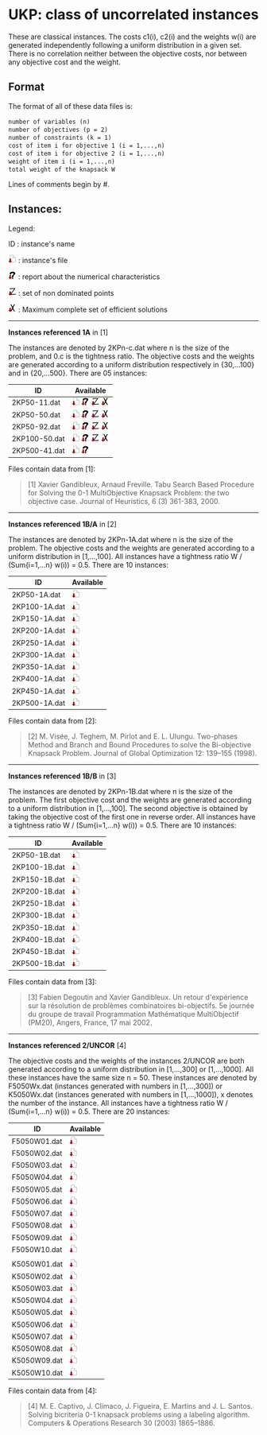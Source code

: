 # UKP: class of uncorrelated instances 
These are classical instances. 
The costs c1(i), c2(i) and the weights w(i) are generated independently following a uniform distribution in a given set. 
There is no correlation neither between the objective costs, nor between any objective cost and the weight.

## Format
The format of all of these data files is:

    number of variables (n)
    number of objectives (p = 2)
    number of constraints (k = 1)
    cost of item i for objective 1 (i = 1,...,n)
    cost of item i for objective 2 (i = 1,...,n)
    weight of item i (i = 1,...,n)
    total weight of the knapsack W

Lines of comments begin by #.



## Instances:
 
Legend:

ID : instance's name

[![instance file](./img/icon/dl-instance.png "instance file")](instances/) : instance's file 

[![INFO file](./img/icon/dl-info.png "INFO file")](analyze/) : report about the numerical characteristics

[![Y_N file](./img/icon/dl-z.png "Y_N file")](Y/) : set of non dominated points

[![X_E_M file](./img/icon/dl-x.png "X_E_M file")](X/) : Maximum complete set of efficient solutions


***


**Instances referenced 1A** in [1]

The instances are denoted by 2KPn-c.dat where n is the size of the problem, and 0.c is the tightness ratio. 
The objective costs and the weights are generated according to a uniform distribution respectively in {30,...100} and in {20,...500}. 
There are 05 instances:

| ID            | Available | 
| ------------- | --------- |
| 2KP50-11.dat  | [![instance file](./img/icon/dl-instance.png "instance file")](instances/1A) [![INFO file](./img/icon/dl-info.png "INFO file")](analyze/)   [![Y_N file](./img/icon/dl-z.png "Y_N file")](Y/)  [![X_E_M file](./img/icon/dl-x.png "X_E_M file")](X/) |
| 2KP50-50.dat  | [![instance file](./img/icon/dl-instance.png "instance file")](instances/1A) [![INFO file](./img/icon/dl-info.png "INFO file")](analyze/)   [![Y_N file](./img/icon/dl-z.png "Y_N file")](Y/)  [![X_E_M file](./img/icon/dl-x.png "X_E_M file")](X/) |
| 2KP50-92.dat  | [![instance file](./img/icon/dl-instance.png "instance file")](instances/1A) [![INFO file](./img/icon/dl-info.png "INFO file")](analyze/)   [![Y_N file](./img/icon/dl-z.png "Y_N file")](Y/)  [![X_E_M file](./img/icon/dl-x.png "X_E_M file")](X/) |
| 2KP100-50.dat | [![instance file](./img/icon/dl-instance.png "instance file")](instances/1A) [![INFO file](./img/icon/dl-info.png "INFO file")](analyze/)   [![Y_N file](./img/icon/dl-z.png "Y_N file")](Y/)  [![X_E_M file](./img/icon/dl-x.png "X_E_M file")](X/) |   
| 2KP500-41.dat | [![instance file](./img/icon/dl-instance.png "instance file")](instances/1A) [![INFO file](./img/icon/dl-info.png "INFO file")](analyze/)  |

Files contain data from [1]:

> [1] Xavier Gandibleux, Arnaud Freville. Tabu Search Based Procedure for Solving the 0-1 MultiObjective Knapsack Problem: the two objective case. Journal of Heuristics, 6 (3) 361-383, 2000.


***


**Instances referenced 1B/A** in [2]

The instances are denoted by 2KPn-1A.dat where n is the size of the problem. 
The objective costs and the weights are generated according to a uniform distribution in [1,...,100]. 
All instances have a tightness ratio W / (Sum{i=1,...n} w(i)) = 0.5.
There are 10 instances:

| ID            | Available | 
| ------------- | --------- |
| 2KP50-1A.dat  | [![instance file](./img/icon/dl-instance.png "instance file")](instances/1B-A) |
| 2KP100-1A.dat | [![instance file](./img/icon/dl-instance.png "instance file")](instances/1B-A) |
| 2KP150-1A.dat | [![instance file](./img/icon/dl-instance.png "instance file")](instances/1B-A) |
| 2KP200-1A.dat | [![instance file](./img/icon/dl-instance.png "instance file")](instances/1B-A) |
| 2KP250-1A.dat | [![instance file](./img/icon/dl-instance.png "instance file")](instances/1B-A) |
| 2KP300-1A.dat | [![instance file](./img/icon/dl-instance.png "instance file")](instances/1B-A) |
| 2KP350-1A.dat | [![instance file](./img/icon/dl-instance.png "instance file")](instances/1B-A) |
| 2KP400-1A.dat | [![instance file](./img/icon/dl-instance.png "instance file")](instances/1B-A) |
| 2KP450-1A.dat | [![instance file](./img/icon/dl-instance.png "instance file")](instances/1B-A) |
| 2KP500-1A.dat | [![instance file](./img/icon/dl-instance.png "instance file")](instances/1B-A) |

Files contain data from [2]:

> [2] M. Visée, J. Teghem, M. Pirlot and E. L. Ulungu. Two-phases Method and Branch and Bound Procedures to solve the Bi-objective Knapsack Problem. Journal of Global Optimization 12: 139–155 (1998).


***


**Instances referenced 1B/B** in [3]

The instances are denoted by 2KPn-1B.dat where n is the size of the problem. 
The first objective cost and the weights are generated according to a uniform distribution in [1,...,100]. 
The second objective is obtained by taking the objective cost of the first one in reverse order. 
All instances have a tightness ratio W / (Sum{i=1,...n} w(i)) = 0.5.
There are 10 instances:

| ID            | Available | 
| ------------- | --------- |
| 2KP50-1B.dat  | [![instance file](./img/icon/dl-instance.png "instance file")](instances/1B-B) |   
| 2KP100-1B.dat | [![instance file](./img/icon/dl-instance.png "instance file")](instances/1B-B) | 
| 2KP150-1B.dat | [![instance file](./img/icon/dl-instance.png "instance file")](instances/1B-B) | 
| 2KP200-1B.dat | [![instance file](./img/icon/dl-instance.png "instance file")](instances/1B-B) | 
| 2KP250-1B.dat | [![instance file](./img/icon/dl-instance.png "instance file")](instances/1B-B) | 
| 2KP300-1B.dat | [![instance file](./img/icon/dl-instance.png "instance file")](instances/1B-B) | 
| 2KP350-1B.dat | [![instance file](./img/icon/dl-instance.png "instance file")](instances/1B-B) | 
| 2KP400-1B.dat | [![instance file](./img/icon/dl-instance.png "instance file")](instances/1B-B) | 
| 2KP450-1B.dat | [![instance file](./img/icon/dl-instance.png "instance file")](instances/1B-B) | 
| 2KP500-1B.dat | [![instance file](./img/icon/dl-instance.png "instance file")](instances/1B-B) | 

Files contain data from [3]:

> [3] Fabien Degoutin and Xavier Gandibleux. Un retour d'expérience sur la résolution de problèmes combinatoires bi-objectifs. 5e journée du groupe de travail Programmation Mathématique MultiObjectif (PM20), Angers, France, 17 mai 2002.

    
***


**Instances referenced 2/UNCOR** [4]    

The objective costs and the weights of the instances 2/UNCOR are both generated according to a uniform distribution in [1,...,300] or [1,...,1000]. 
All these instances have the same size n = 50. 
These instances are denoted by F5050Wx.dat (instances generated with numbers in [1,...,300]) or K5050Wx.dat (instances generated with numbers in [1,...,1000]), x denotes the number of the instance. 
All instances have a tightness ratio W / (Sum{i=1,...n} w(i)) = 0.5.
There are 20 instances:

| ID            | Available | 
| ------------- | --------- |
| F5050W01.dat  | [![instance file](./img/icon/dl-instance.png "instance file")](instances/2-UNCOR) | 
| F5050W02.dat  | [![instance file](./img/icon/dl-instance.png "instance file")](instances/2-UNCOR) |
| F5050W03.dat  | [![instance file](./img/icon/dl-instance.png "instance file")](instances/2-UNCOR) |
| F5050W04.dat  | [![instance file](./img/icon/dl-instance.png "instance file")](instances/2-UNCOR) |
| F5050W05.dat  | [![instance file](./img/icon/dl-instance.png "instance file")](instances/2-UNCOR) |
| F5050W06.dat  | [![instance file](./img/icon/dl-instance.png "instance file")](instances/2-UNCOR) |
| F5050W07.dat  | [![instance file](./img/icon/dl-instance.png "instance file")](instances/2-UNCOR) |
| F5050W08.dat  | [![instance file](./img/icon/dl-instance.png "instance file")](instances/2-UNCOR) |
| F5050W09.dat  | [![instance file](./img/icon/dl-instance.png "instance file")](instances/2-UNCOR) |
| F5050W10.dat  | [![instance file](./img/icon/dl-instance.png "instance file")](instances/2-UNCOR) |
|               | 
| K5050W01.dat  | [![instance file](./img/icon/dl-instance.png "instance file")](instances/2-UNCOR) |
| K5050W02.dat  | [![instance file](./img/icon/dl-instance.png "instance file")](instances/2-UNCOR) |
| K5050W03.dat  | [![instance file](./img/icon/dl-instance.png "instance file")](instances/2-UNCOR) |
| K5050W04.dat  | [![instance file](./img/icon/dl-instance.png "instance file")](instances/2-UNCOR) |
| K5050W05.dat  | [![instance file](./img/icon/dl-instance.png "instance file")](instances/2-UNCOR) |
| K5050W06.dat  | [![instance file](./img/icon/dl-instance.png "instance file")](instances/2-UNCOR) |
| K5050W07.dat  | [![instance file](./img/icon/dl-instance.png "instance file")](instances/2-UNCOR) |
| K5050W08.dat  | [![instance file](./img/icon/dl-instance.png "instance file")](instances/2-UNCOR) |
| K5050W09.dat  | [![instance file](./img/icon/dl-instance.png "instance file")](instances/2-UNCOR) |
| K5050W10.dat  | [![instance file](./img/icon/dl-instance.png "instance file")](instances/2-UNCOR) |
    
Files contain data from [4]:

> [4] M. E. Captivo, J. Clímaco, J. Figueira, E. Martins and J. L. Santos. Solving bicriteria 0-1 knapsack problems using a labeling algorithm. Computers & Operations Research 30 (2003) 1865–1886.


